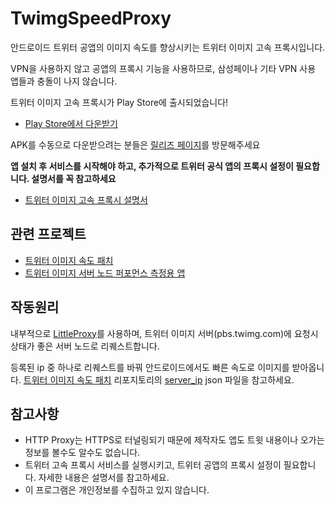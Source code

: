 # TwimgSpeedProxy
안드로이드 트위터 공앱의 이미지 속도를 향상시키는 트위터 이미지 고속 프록시입니다.

VPN을 사용하지 않고 공앱의 프록시 기능을 사용하므로, 삼성페이나 기타 VPN 사용 앱들과 충돌이 나지 않습니다.

트위터 이미지 고속 프록시가 Play Store에 출시되었습니다!
* [Play Store에서 다운받기](https://play.google.com/store/apps/details?id=com.sokcuri.twimgspeedproxy)

APK를 수동으로 다운받으려는 분들은 [릴리즈 페이지](https://github.com/sokcuri/TwimgSpeedProxy/releases)를 방문해주세요

**앱 설치 후 서비스를 시작해야 하고, 추가적으로 트위터 공식 앱의 프록시 설정이 필요합니다. 설명서를 꼭 참고하세요**

* [트위터 이미지 고속 프록시 설명서](https://docs.google.com/document/d/e/2PACX-1vSJr_ajbtPPDHl_9YXjl_-tr8eBprA0MJwN3PT8fU4-dOVpybbxOUVhDo0sOCMxiL86P1QhFDGp_M6e/pub)

## 관련 프로젝트
* [트위터 이미지 속도 패치](https://github.com/sokcuri/TwimgSpeedPatch)
* [트위터 이미지 서버 노드 퍼포먼스 측정용 앱](https://github.com/sokcuri/twimg-mon)

## 작동원리
내부적으로 [LittleProxy](https://github.com/ganskef/LittleProxy)를 사용하며, 트위터 이미지 서버(pbs.twimg.com)에 요청시 상태가 좋은 서버 노드로 리퀘스트합니다.

등록된 ip 중 하나로 리퀘스트를 바꿔 안드로이드에서도 빠른 속도로 이미지를 받아옵니다. [트위터 이미지 속도 패치](https://github.com/sokcuri/TwimgSpeedPatch) 리포지토리의 [server_ip](https://github.com/sokcuri/TwimgSpeedPatch/blob/master/data/server_ip.json) json 파일을 참고하세요.

## 참고사항
* HTTP Proxy는 HTTPS로 터널링되기 때문에 제작자도 앱도 트윗 내용이나 오가는 정보를 볼수도 알수도 없습니다.
* 트위터 고속 프록시 서비스를 실행시키고, 트위터 공앱의 프록시 설정이 필요합니다. 자세한 내용은 설명서를 참고하세요.
* 이 프로그램은 개인정보를 수집하고 있지 않습니다.
